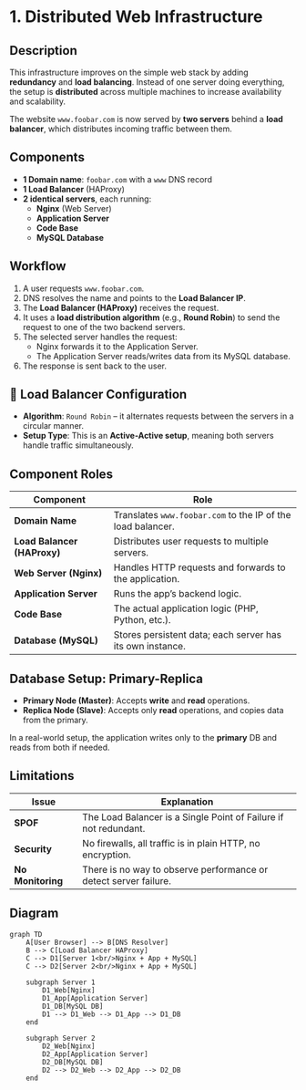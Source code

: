 # 1. Distributed Web Infrastructure

## Description

This infrastructure improves on the simple web stack by adding **redundancy** and **load balancing**. Instead of one server doing everything, the setup is **distributed** across multiple machines to increase availability and scalability.

The website `www.foobar.com` is now served by **two servers** behind a **load balancer**, which distributes incoming traffic between them.

## Components

- **1 Domain name**: `foobar.com` with a `www` DNS record
- **1 Load Balancer** (HAProxy)
- **2 identical servers**, each running:
  - **Nginx** (Web Server)
  - **Application Server**
  - **Code Base**
  - **MySQL Database**

## Workflow

1. A user requests `www.foobar.com`.
2. DNS resolves the name and points to the **Load Balancer IP**.
3. The **Load Balancer (HAProxy)** receives the request.
4. It uses a **load distribution algorithm** (e.g., **Round Robin**) to send the request to one of the two backend servers.
5. The selected server handles the request:
   - Nginx forwards it to the Application Server.
   - The Application Server reads/writes data from its MySQL database.
6. The response is sent back to the user.

## 🔁 Load Balancer Configuration

- **Algorithm**: `Round Robin` – it alternates requests between the servers in a circular manner.
- **Setup Type**: This is an **Active-Active setup**, meaning both servers handle traffic simultaneously.

## Component Roles

| Component                | Role                                                                 |
|--------------------------|----------------------------------------------------------------------|
| **Domain Name**          | Translates `www.foobar.com` to the IP of the load balancer.          |
| **Load Balancer (HAProxy)** | Distributes user requests to multiple servers.                    |
| **Web Server (Nginx)**   | Handles HTTP requests and forwards to the application.               |
| **Application Server**   | Runs the app’s backend logic.                                        |
| **Code Base**            | The actual application logic (PHP, Python, etc.).                    |
| **Database (MySQL)**     | Stores persistent data; each server has its own instance.            |

## Database Setup: Primary-Replica

- **Primary Node (Master)**: Accepts **write** and **read** operations.
- **Replica Node (Slave)**: Accepts only **read** operations, and copies data from the primary.

In a real-world setup, the application writes only to the **primary** DB and reads from both if needed.

## Limitations

| Issue                         | Explanation                                                                 |
|------------------------------|-----------------------------------------------------------------------------|
| **SPOF**                      | The Load Balancer is a Single Point of Failure if not redundant.            |
| **Security**                  | No firewalls, all traffic is in plain HTTP, no encryption.                  |
| **No Monitoring**             | There is no way to observe performance or detect server failure.            |

## Diagram

```mermaid
graph TD
    A[User Browser] --> B[DNS Resolver]
    B --> C[Load Balancer HAProxy]
    C --> D1[Server 1<br/>Nginx + App + MySQL]
    C --> D2[Server 2<br/>Nginx + App + MySQL]

    subgraph Server 1
        D1_Web[Nginx]
        D1_App[Application Server]
        D1_DB[MySQL DB]
        D1 --> D1_Web --> D1_App --> D1_DB
    end

    subgraph Server 2
        D2_Web[Nginx]
        D2_App[Application Server]
        D2_DB[MySQL DB]
        D2 --> D2_Web --> D2_App --> D2_DB
    end
```
